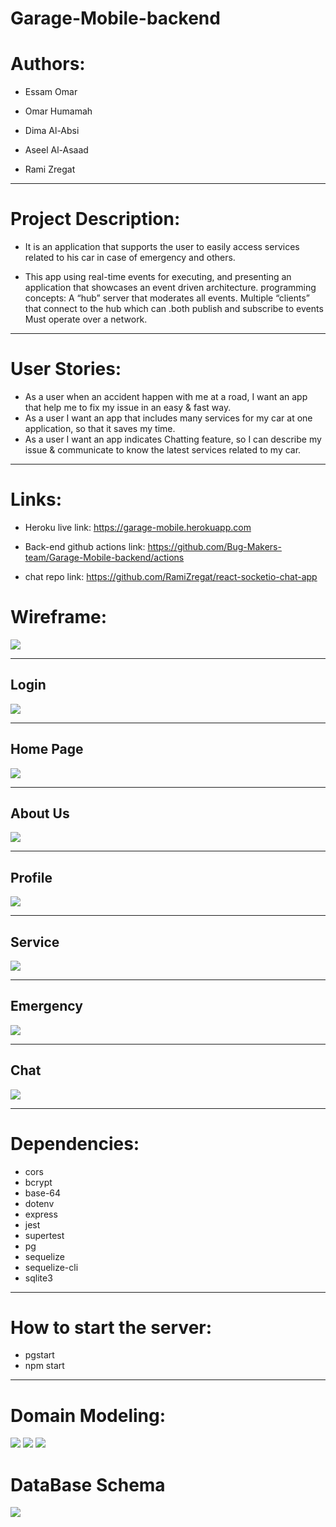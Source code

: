 # Garage-Mobile-backend

# Authors:
- Essam Omar

- Omar Humamah

- Dima Al-Absi

- Aseel Al-Asaad

- Rami Zregat

---

# Project Description:
- It is an application that supports the user to easily access services related to his car in case of emergency and others.

- This app using real-time events for executing, and presenting an application that showcases an event driven architecture. programming concepts:
 A “hub” server that moderates all events.
 Multiple “clients” that connect to the hub which can .both publish and subscribe to events
 Must operate over a network.

---
# User Stories: 
- As a user when an accident happen with me at a road, I want an app that help me to fix my issue in an easy & fast way.
- As a user I want an app that includes many services for my car at one application, so that it saves my time.
- As a user I want an app indicates Chatting feature, so I can describe my issue & communicate to know the latest services related to my car.

---

# Links:
- Heroku live link: https://garage-mobile.herokuapp.com

- Back-end github actions link: https://github.com/Bug-Makers-team/Garage-Mobile-backend/actions
- chat repo link: https://github.com/RamiZregat/react-socketio-chat-app

# Wireframe:
![](./assets/Wireframe.png)

---

## Login


![](./assets/Login.png)

---

## Home Page

![](./assets/Homepage.png)

---
## About Us

![](./assets/AboutUs.png)

---
## Profile

![](./assets/Profile.png)

---
## Service

![](./assets/Service.png)

---
## Emergency

![](./assets/Emergency.png)

---
## Chat

![](./assets/Chat.png)

---

# Dependencies:  

- cors
- bcrypt
- base-64
- dotenv
- express
- jest
- supertest
- pg
- sequelize
- sequelize-cli
- sqlite3

---

# How to start the server:  
- pgstart
- npm start

---

# Domain Modeling:

![](./assets/uml-1.png)
![](./assets/uml-2.png)
![](./assets/uml-3.jpg)


# DataBase Schema 

![](./assets/DataBaseSchema.PNG)
